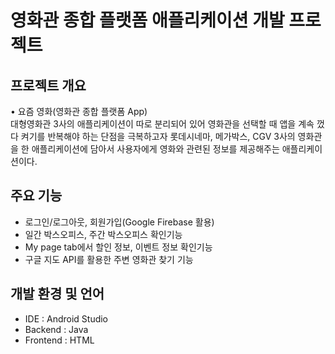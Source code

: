 # 영화관 종합 플랫폼 애플리케이션 개발 프로젝트

## 프로젝트 개요
   • 요즘 영화(영화관 종합 플랫폼 App)   
   대형영화관 3사의 애플리케이션이 따로 분리되어 있어 영화관을 선택할 때 앱을 계속 껐다 켜기를 반복해야 하는 단점을 극복하고자 롯데시네마, 메가박스, CGV 3사의 영화관을 한 애플리케이션에 담아서 사용자에게 영화와 관련된 정보를 제공해주는 애플리케이션이다.
## 주요 기능
- 로그인/로그아웃, 회원가입(Google Firebase 활용)
- 일간 박스오피스, 주간 박스오피스 확인기능
- My page tab에서 할인 정보, 이벤트 정보 확인기능
- 구글 지도 API를 활용한 주변 영화관 찾기 기능
## 개발 환경 및 언어

- IDE : Android Studio 
- Backend : Java
- Frontend : HTML

